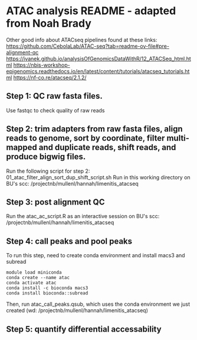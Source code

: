 # ATAC analysis README - adapted from Noah Brady

Other good info about ATACseq pipelines found at these links:
https://github.com/CebolaLab/ATAC-seq?tab=readme-ov-file#pre-alignment-qc
https://ivanek.github.io/analysisOfGenomicsDataWithR/12_ATACSeq_html.html
https://nbis-workshop-epigenomics.readthedocs.io/en/latest/content/tutorials/atacseq_tutorials.html
https://nf-co.re/atacseq/2.1.2/

## Step 1: QC raw fasta files. 

Use fastqc to check quality of raw reads

## Step 2: trim adapters from raw fasta files, align reads to genome, sort by coordinate, filter multi-mapped and duplicate reads, shift reads, and produce bigwig files.

Run the following script for step 2: 01_atac_filter_align_sort_dup_shift_script.sh
Run in this working directory on BU's scc: /projectnb/mullenl/hannah/limenitis_atacseq


## Step 3: post alignment QC 

Run the atac_ac_script.R as an interactive session on BU's scc: /projectnb/mullenl/hannah/limenitis_atacseq

## Step 4: call peaks and pool peaks

To run this step, need to create conda environment and install macs3 and subread
```
module load miniconda
conda create --name atac
conda activate atac
conda install -c bioconda macs3
conda install bioconda::subread
```

Then, run atac_call_peaks.qsub, which uses the conda environment we just created (wd: /projectnb/mullenl/hannah/limenitis_atacseq)

## Step 5: quantify differential accessability 